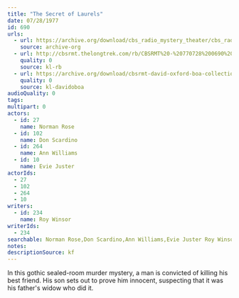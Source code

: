 ```yaml
---
title: "The Secret of Laurels"
date: 07/28/1977
id: 690
urls: 
  - url: https://archive.org/download/cbs_radio_mystery_theater/cbs_radio_mystery_theater-0651-0700.zip/cbs_radio_mystery_theater-0651-0700%2Fcbsrmt_0690_the_secret_of_laurels.mp3
    source: archive-org
  - url: http://cbsrmt.thelongtrek.com/rb/CBSRMT%20-%20770728%200690%20The%20Secret%20of%20Laurels_WLNH-FM__rb.mp3
    quality: 0
    source: kl-rb
  - url: https://archive.org/download/cbsrmt-david-oxford-boa-collection/CBSRMT-770728-0690-The-Secret-of-Laurels-(128-48)_WBBM-JE-{BoA}.mp3
    quality: 0
    source: kl-davidoboa
audioQuality: 0
tags: 
multipart: 0
actors:  
  - id: 27
    name: Norman Rose  
  - id: 102
    name: Don Scardino  
  - id: 264
    name: Ann Williams  
  - id: 10
    name: Evie Juster
actorIds:  
  - 27  
  - 102  
  - 264  
  - 10
writers:  
  - id: 234
    name: Roy Winsor
writerIds:  
  - 234
searchable: Norman Rose,Don Scardino,Ann Williams,Evie Juster Roy Winsor
notes: 
descriptionSource: kf
---
```

In this gothic sealed-room murder mystery, a man is convicted of killing his best friend. His son sets out to prove him innocent, suspecting that it was his father's widow who did it.
